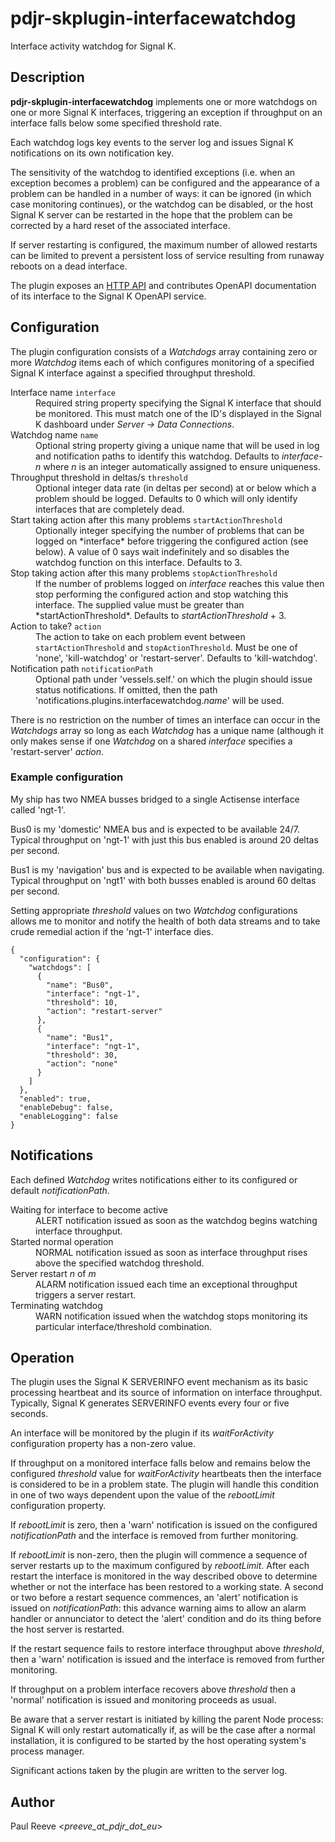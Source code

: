 # pdjr-skplugin-interfacewatchdog

Interface activity watchdog for Signal K.

## Description

**pdjr-skplugin-interfacewatchdog** implements one or more watchdogs
on one or more Signal K interfaces, triggering an exception if
throughput on an interface falls below some specified threshold
rate.

Each watchdog logs key events to the server log and issues Signal K
notifications on its own notification key.

The sensitivity of the watchdog to identified exceptions (i.e. when
an exception becomes a problem) can be configured and the appearance
of a problem can be handled in a number of ways: it can be ignored (in
which case monitoring continues), or the watchdog can be disabled,
or the host Signal K server can be restarted in the hope that the
problem can be corrected by a hard reset of the associated interface.

If server restarting is configured, the maximum number of allowed
restarts can be limited to prevent a persistent loss of service
resulting from runaway reboots on a dead interface.

The plugin exposes an
[HTTP API](https://pdjr-signalk.github.io/pdjr-skplugin-interfacewatchdog/)
and contributes OpenAPI documentation of its interface to the Signal
K OpenAPI service.

## Configuration

The plugin configuration consists of a *Watchdogs* array containing
zero or more *Watchdog* items each of which configures monitoring
of a specified Signal K interface against a specified throughput
threshold.

<dl>
  <dt>Interface name <code>interface</code></dt>
  <dd>
    Required string property specifying the Signal K interface that
    should be monitored.
    This must match one of the ID's displayed in the Signal K dashboard
    under <em>Server -> Data Connections</em>.
  </dd>
  <dt>Watchdog name <code>name</code></dt>
  <dd>
    Optional string property giving a unique name that will be used in
    log and notification paths to identify this watchdog.
    Defaults to <em>interface</em>-<em>n</em> where <em>n</em> is an
    integer automatically assigned to ensure uniqueness.
  </dd>
  <dt>Throughput threshold in deltas/s <code>threshold</code></dt>
  <dd>
    Optional integer data rate (in deltas per second) at or below which
    a problem should be logged.
    Defaults to 0 which will only identify interfaces that are
    completely dead.
  <dd>
  <dt>Start taking action after this many problems <code>startActionThreshold</code></dt>
  <dd>
    Optionally integer specifying the number of problems that can be
    logged on *interface* before triggering the configured action (see
    below).
    A value of 0 says wait indefinitely and so disables the watchdog
    function on this interface.
    Defaults to 3.
  </dd>
  <dt>Stop taking action after this many problems <code>stopActionThreshold</code></dt>
  <dd>
    If the number of problems logged on <em>interface</em> reaches this
    value then stop performing the configured action and stop watching
    this interface.
    The supplied value must be greater than *startActionThreshold*.
    Defaults to <em>startActionThreshold</em> + 3.
  </dd>
  <dt>Action to take? <code>action</code></dt>
  <dd>
  The action to take on each problem event between
  <code>startActionThreshold</code> and <code>stopActionThreshold</code>.
  Must be one of 'none', 'kill-watchdog' or 'restart-server'.
  Defaults to 'kill-watchdog'.
  </dd>
  <dt>Notification path <code>notificationPath</code></dt>
  <dd>
    Optional path under 'vessels.self.' on which the plugin should issue
    status notifications.
    If omitted, then the path 'notifications.plugins.interfacewatchdog.<em>name</em>'
    will be used.
  </dd>
</dl>

There is no restriction on the number of times an interface can
occur in the *Watchdogs* array so long as each *Watchdog* has a unique
name (although it only makes sense if one *Watchdog* on a shared
*interface* specifies a 'restart-server' *action*.

### Example configuration

My ship has two NMEA busses bridged to a single Actisense interface
called 'ngt-1'.

Bus0 is my 'domestic' NMEA bus and is expected to be available 24/7.
Typical throughput on 'ngt-1' with just this bus enabled is around 20
deltas per second.

Bus1 is my 'navigation' bus and is expected to be available when
navigating.
Typical throughput on 'ngt1' with both busses enabled is around 60
deltas per second.

Setting appropriate *threshold* values on two *Watchdog* configurations
allows me to monitor and notify the health of both data streams and to
take crude remedial action if the 'ngt-1' interface dies.
```
{
  "configuration": {
    "watchdogs": [
      {
        "name": "Bus0",
        "interface": "ngt-1",
        "threshold": 10,
        "action": "restart-server"
      },
      {
        "name": "Bus1",
        "interface": "ngt-1",
        "threshold": 30,
        "action": "none"
      }
    ]
  },
  "enabled": true,
  "enableDebug": false,
  "enableLogging": false
}
```

## Notifications

Each defined *Watchdog* writes notifications either to its configured
or default *notificationPath*.

<dl>
  <dt>Waiting for interface to become active</dt>
  <dd>
    ALERT notification issued as soon as the watchdog begins watching
    interface throughput.
  </dd>
  <dt>Started normal operation</dt>
  <dd>
    NORMAL notification issued as soon as interface throughput rises
    above the specified watchdog threshold.
  </dd>
  <dt>Server restart <em>n</em> of <em>m</em></dt>
  <dd>
    ALARM notification issued each time an exceptional throughput
    triggers a server restart.
  </dd>
  <dt>Terminating watchdog</dt>
  <dd> 
    WARN notification issued when the watchdog stops monitoring
    its particular interface/threshold combination.
  </dd>
</dl>

## Operation

The plugin uses the Signal K SERVERINFO event mechanism as its basic
processing heartbeat and its source of information on interface
throughput.
Typically, Signal K generates SERVERINFO events every four or five
seconds.

An interface will be monitored by the plugin if its *waitForActivity*
configuration property has a non-zero value.

If throughput on a monitored interface falls below and remains below
the configured *threshold* value for *waitForActivity* heartbeats then
the interface is considered to be in a problem state.
The plugin will handle this condition in one of two ways dependent upon
the value of the *rebootLimit* configuration property.

If *rebootLimit* is zero, then a 'warn' notification is issued on the
configured *notificationPath* and the interface is removed from further
monitoring.

If *rebootLimit* is non-zero, then the plugin will commence a sequence
of server restarts up to the maximum configured by *rebootLimit*.
After each restart the interface is monitored in the way described
obove to determine whether or not the interface has been restored to a
working state.
A second or two before a restart sequence commences, an 'alert'
notification is issued on *notificationPath*: this advance warning
aims to allow an alarm handler or annunciator to detect the 'alert'
condition and do its thing before the host server is restarted.

If the restart sequence fails to restore interface throughput above
*threshold*, then a 'warn' notification is issued and the interface is
removed from further monitoring.

If throughput on a problem interface recovers above *threshold* then
a 'normal' notification is issued and monitoring proceeds as usual.
  
Be aware that a server restart is initiated by killing the parent Node
process: Signal K will only restart automatically if, as will be the
case after a normal installation, it is configured to be started by
the host operating system's process manager.

Significant actions taken by the plugin are written to the server log.

## Author

Paul Reeve <*preeve_at_pdjr_dot_eu*>
